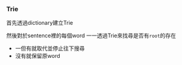 ### Trie

首先透過dictionary建立Trie

然後對於sentence裡的每個word
一一透過Trie來找尋是否有`root`的存在

- 一但有就取代並停止往下搜尋
- 沒有就保留原word